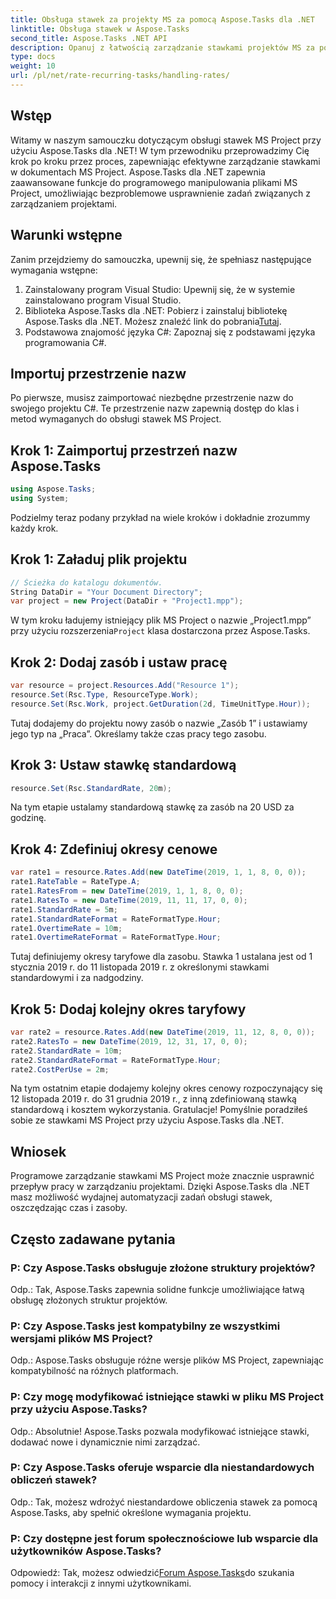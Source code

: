 ```yaml
---
title: Obsługa stawek za projekty MS za pomocą Aspose.Tasks dla .NET
linktitle: Obsługa stawek w Aspose.Tasks
second_title: Aspose.Tasks .NET API
description: Opanuj z łatwością zarządzanie stawkami projektów MS za pomocą Aspose.Tasks dla .NET. Efektywnie automatyzuj zadania, aby zapewnić płynniejszy przebieg prac nad projektami.
type: docs
weight: 10
url: /pl/net/rate-recurring-tasks/handling-rates/
---
```

## Wstęp
Witamy w naszym samouczku dotyczącym obsługi stawek MS Project przy użyciu Aspose.Tasks dla .NET! W tym przewodniku przeprowadzimy Cię krok po kroku przez proces, zapewniając efektywne zarządzanie stawkami w dokumentach MS Project. Aspose.Tasks dla .NET zapewnia zaawansowane funkcje do programowego manipulowania plikami MS Project, umożliwiając bezproblemowe usprawnienie zadań związanych z zarządzaniem projektami.
## Warunki wstępne
Zanim przejdziemy do samouczka, upewnij się, że spełniasz następujące wymagania wstępne:
1. Zainstalowany program Visual Studio: Upewnij się, że w systemie zainstalowano program Visual Studio.
2.  Biblioteka Aspose.Tasks dla .NET: Pobierz i zainstaluj bibliotekę Aspose.Tasks dla .NET. Możesz znaleźć link do pobrania[Tutaj](https://releases.aspose.com/tasks/net/).
3. Podstawowa znajomość języka C#: Zapoznaj się z podstawami języka programowania C#.
## Importuj przestrzenie nazw
Po pierwsze, musisz zaimportować niezbędne przestrzenie nazw do swojego projektu C#. Te przestrzenie nazw zapewnią dostęp do klas i metod wymaganych do obsługi stawek MS Project.
## Krok 1: Zaimportuj przestrzeń nazw Aspose.Tasks
```csharp
using Aspose.Tasks;
using System;

```
Podzielmy teraz podany przykład na wiele kroków i dokładnie zrozummy każdy krok.
## Krok 1: Załaduj plik projektu
```csharp
// Ścieżka do katalogu dokumentów.
String DataDir = "Your Document Directory";
var project = new Project(DataDir + "Project1.mpp");
```
 W tym kroku ładujemy istniejący plik MS Project o nazwie „Project1.mpp” przy użyciu rozszerzenia`Project` klasa dostarczona przez Aspose.Tasks.
## Krok 2: Dodaj zasób i ustaw pracę
```csharp
var resource = project.Resources.Add("Resource 1");
resource.Set(Rsc.Type, ResourceType.Work);
resource.Set(Rsc.Work, project.GetDuration(2d, TimeUnitType.Hour));
```
Tutaj dodajemy do projektu nowy zasób o nazwie „Zasób 1” i ustawiamy jego typ na „Praca”. Określamy także czas pracy tego zasobu.
## Krok 3: Ustaw stawkę standardową
```csharp
resource.Set(Rsc.StandardRate, 20m);
```
Na tym etapie ustalamy standardową stawkę za zasób na 20 USD za godzinę.
## Krok 4: Zdefiniuj okresy cenowe
```csharp
var rate1 = resource.Rates.Add(new DateTime(2019, 1, 1, 8, 0, 0));
rate1.RateTable = RateType.A;
rate1.RatesFrom = new DateTime(2019, 1, 1, 8, 0, 0);
rate1.RatesTo = new DateTime(2019, 11, 11, 17, 0, 0);
rate1.StandardRate = 5m;
rate1.StandardRateFormat = RateFormatType.Hour;
rate1.OvertimeRate = 10m;
rate1.OvertimeRateFormat = RateFormatType.Hour;
```
Tutaj definiujemy okresy taryfowe dla zasobu. Stawka 1 ustalana jest od 1 stycznia 2019 r. do 11 listopada 2019 r. z określonymi stawkami standardowymi i za nadgodziny.
## Krok 5: Dodaj kolejny okres taryfowy
```csharp
var rate2 = resource.Rates.Add(new DateTime(2019, 11, 12, 8, 0, 0));
rate2.RatesTo = new DateTime(2019, 12, 31, 17, 0, 0);
rate2.StandardRate = 10m;
rate2.StandardRateFormat = RateFormatType.Hour;
rate2.CostPerUse = 2m;
```
Na tym ostatnim etapie dodajemy kolejny okres cenowy rozpoczynający się 12 listopada 2019 r. do 31 grudnia 2019 r., z inną zdefiniowaną stawką standardową i kosztem wykorzystania.
Gratulacje! Pomyślnie poradziłeś sobie ze stawkami MS Project przy użyciu Aspose.Tasks dla .NET.
## Wniosek
Programowe zarządzanie stawkami MS Project może znacznie usprawnić przepływ pracy w zarządzaniu projektami. Dzięki Aspose.Tasks dla .NET masz możliwość wydajnej automatyzacji zadań obsługi stawek, oszczędzając czas i zasoby.
## Często zadawane pytania
### P: Czy Aspose.Tasks obsługuje złożone struktury projektów?
Odp.: Tak, Aspose.Tasks zapewnia solidne funkcje umożliwiające łatwą obsługę złożonych struktur projektów.
### P: Czy Aspose.Tasks jest kompatybilny ze wszystkimi wersjami plików MS Project?
Odp.: Aspose.Tasks obsługuje różne wersje plików MS Project, zapewniając kompatybilność na różnych platformach.
### P: Czy mogę modyfikować istniejące stawki w pliku MS Project przy użyciu Aspose.Tasks?
Odp.: Absolutnie! Aspose.Tasks pozwala modyfikować istniejące stawki, dodawać nowe i dynamicznie nimi zarządzać.
### P: Czy Aspose.Tasks oferuje wsparcie dla niestandardowych obliczeń stawek?
Odp.: Tak, możesz wdrożyć niestandardowe obliczenia stawek za pomocą Aspose.Tasks, aby spełnić określone wymagania projektu.
### P: Czy dostępne jest forum społecznościowe lub wsparcie dla użytkowników Aspose.Tasks?
 Odpowiedź: Tak, możesz odwiedzić[Forum Aspose.Tasks](https://forum.aspose.com/c/tasks/15)do szukania pomocy i interakcji z innymi użytkownikami.
